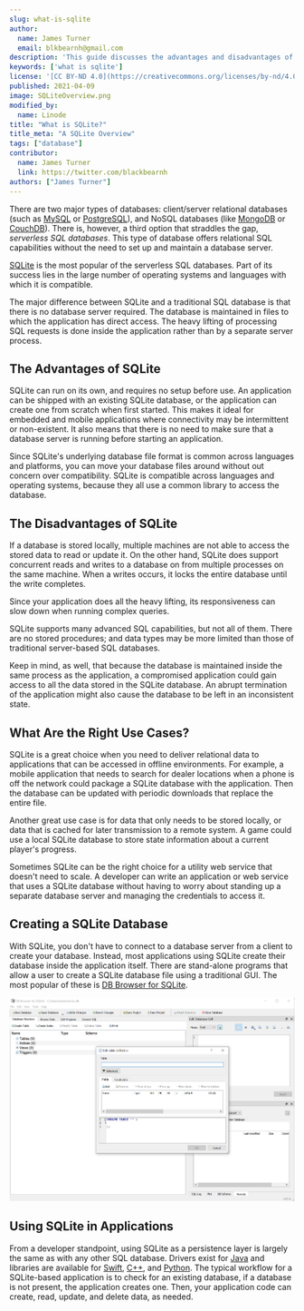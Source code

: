 ```yaml
---
slug: what-is-sqlite
author:
  name: James Turner
  email: blkbearnh@gmail.com
description: 'This guide discusses the advantages and disadvantages of SQLite, one of the most popular of the serverless SQL databases, and also common use cases for SQLite.'
keywords: ['what is sqlite']
license: '[CC BY-ND 4.0](https://creativecommons.org/licenses/by-nd/4.0)'
published: 2021-04-09
image: SQLiteOverview.png
modified_by:
  name: Linode
title: "What is SQLite?"
title_meta: "A SQLite Overview"
tags: ["database"]
contributor:
  name: James Turner
  link: https://twitter.com/blackbearnh
authors: ["James Turner"]
---
```


There are two major types of databases: client/server relational databases (such as [MySQL](/docs/guides/databases/mysql/) or [PostgreSQL](/docs/guides/databases/postgresql/)), and NoSQL databases (like [MongoDB](/docs/guides/databases/mongodb/) or [CouchDB](/docs/guides/databases/couchdb/)). There is, however, a third option that straddles the gap, *serverless SQL databases*. This type of database offers relational SQL capabilities without the need to set up and maintain a database server.

[SQLite](https://www.sqlite.org/index.html) is the most popular of the serverless SQL databases. Part of its success lies in the large number of operating systems and languages with which it is compatible.

The major difference between SQLite and a traditional SQL database is that there is no database server required. The database is maintained in files to which the application has direct access. The heavy lifting of processing SQL requests is done inside the application rather than by a separate server process.

## The Advantages of SQLite

SQLite can run on its own, and requires no setup before use. An application can be shipped with an existing SQLite database, or the application can create one from scratch when first started. This makes it ideal for embedded and mobile applications where connectivity may be intermittent or non-existent. It also means that there is no need to make sure that a database server is running before starting an application.

Since SQLite's underlying database file format is common across languages and platforms, you can move your database files around without out concern over compatibility. SQLite is compatible across languages and operating systems, because they all use a common library to access the database.

## The Disadvantages of SQLite

If a database is stored locally, multiple machines are not able to access the stored data to read or update it. On the other hand, SQLite does support concurrent reads and writes to a database on from multiple processes on the same machine. When a writes occurs, it locks the entire database until the write completes.

Since your application does all the heavy lifting, its responsiveness can slow down when running complex queries.

SQLite supports many advanced SQL capabilities, but not all of them. There are no stored procedures; and data types may be more limited than those of traditional server-based SQL databases.

Keep in mind, as well, that because the database is maintained inside the same process as the application, a compromised application could gain access to all the data stored in the SQLite database. An abrupt termination of the application might also cause the database to be left in an inconsistent state.

## What Are the Right Use Cases?

SQLite is a great choice when you need to deliver relational data to applications that can be accessed in offline environments. For example, a mobile application that needs to search for dealer locations when a phone is off the network could package a SQLite database with the application. Then the database can be updated with periodic downloads that replace the entire file.

Another great use case is for data that only needs to be stored locally, or data that is cached for later transmission to a remote system. A game could use a local SQLite database to store state information about a current player's progress.

Sometimes SQLite can be the right choice for a utility web service that doesn't need to scale. A developer can write an application or web service that uses a SQLite database without having to worry about standing up a separate database server and managing the credentials to access it.

## Creating a SQLite Database

With SQLite, you don't have to connect to a database server from a client to create your database. Instead, most applications using SQLite create their database inside the application itself. There are stand-alone programs that allow a user to create a SQLite database file using a traditional GUI. The most popular of these is [DB Browser for SQLite](https://sqlitebrowser.org/).

![DB Browser for SQLite](Turner_sqlite.png)

## Using SQLite in Applications

From a developer standpoint, using SQLite as a persistence layer is largely the same as with any other SQL database. Drivers exist for [Java](https://github.com/xerial/sqlite-jdbc) and libraries are available for [Swift](https://github.com/stephencelis/SQLite.swift), [C++](https://github.com/SRombauts/SQLiteCpp), and [Python](https://docs.python.org/3/library/sqlite3.html). The typical workflow for a SQLite-based application is to check for an existing database, if a database is not present, the application creates one. Then, your application code can create, read, update, and delete data, as needed.
